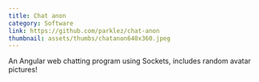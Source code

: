 ```yaml
---
title: Chat anon
category: Software
link: https://github.com/parklez/chat-anon
thumbnail: assets/thumbs/chatanon640x360.jpeg
---
```

An Angular web chatting program using Sockets, includes random avatar pictures!